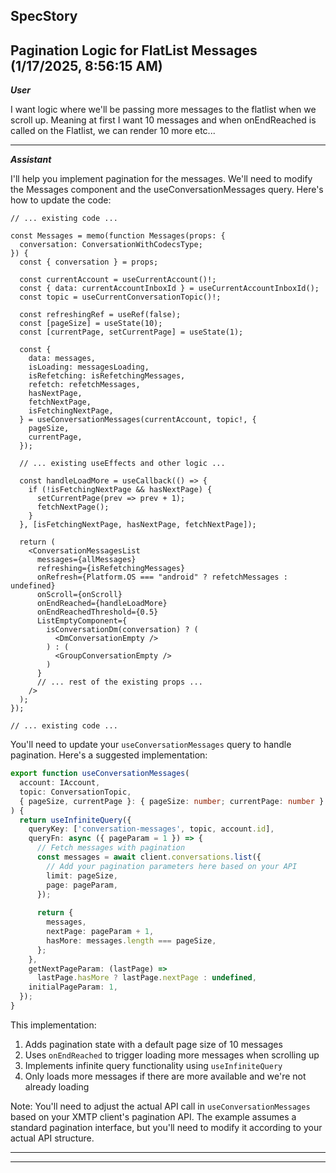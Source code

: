 ## SpecStory

## Pagination Logic for FlatList Messages (1/17/2025, 8:56:15 AM)

_**User**_

I want logic where we'll be passing more messages to the flatlist when we scroll up. Meaning at first I want 10 messages and when onEndReached is called on the Flatlist, we can render 10 more etc...

---

_**Assistant**_

I'll help you implement pagination for the messages. We'll need to modify the Messages component and the useConversationMessages query. Here's how to update the code:

```typescript:features/conversation/conversation.tsx
// ... existing code ...

const Messages = memo(function Messages(props: {
  conversation: ConversationWithCodecsType;
}) {
  const { conversation } = props;

  const currentAccount = useCurrentAccount()!;
  const { data: currentAccountInboxId } = useCurrentAccountInboxId();
  const topic = useCurrentConversationTopic()!;

  const refreshingRef = useRef(false);
  const [pageSize] = useState(10);
  const [currentPage, setCurrentPage] = useState(1);

  const {
    data: messages,
    isLoading: messagesLoading,
    isRefetching: isRefetchingMessages,
    refetch: refetchMessages,
    hasNextPage,
    fetchNextPage,
    isFetchingNextPage,
  } = useConversationMessages(currentAccount, topic!, {
    pageSize,
    currentPage,
  });

  // ... existing useEffects and other logic ...

  const handleLoadMore = useCallback(() => {
    if (!isFetchingNextPage && hasNextPage) {
      setCurrentPage(prev => prev + 1);
      fetchNextPage();
    }
  }, [isFetchingNextPage, hasNextPage, fetchNextPage]);

  return (
    <ConversationMessagesList
      messages={allMessages}
      refreshing={isRefetchingMessages}
      onRefresh={Platform.OS === "android" ? refetchMessages : undefined}
      onScroll={onScroll}
      onEndReached={handleLoadMore}
      onEndReachedThreshold={0.5}
      ListEmptyComponent={
        isConversationDm(conversation) ? (
          <DmConversationEmpty />
        ) : (
          <GroupConversationEmpty />
        )
      }
      // ... rest of the existing props ...
    />
  );
});

// ... existing code ...
```

You'll need to update your `useConversationMessages` query to handle pagination. Here's a suggested implementation:

```typescript:queries/use-conversation-messages-query.ts
export function useConversationMessages(
  account: IAccount,
  topic: ConversationTopic,
  { pageSize, currentPage }: { pageSize: number; currentPage: number }
) {
  return useInfiniteQuery({
    queryKey: ['conversation-messages', topic, account.id],
    queryFn: async ({ pageParam = 1 }) => {
      // Fetch messages with pagination
      const messages = await client.conversations.list({
        // Add your pagination parameters here based on your API
        limit: pageSize,
        page: pageParam,
      });
      
      return {
        messages,
        nextPage: pageParam + 1,
        hasMore: messages.length === pageSize,
      };
    },
    getNextPageParam: (lastPage) => 
      lastPage.hasMore ? lastPage.nextPage : undefined,
    initialPageParam: 1,
  });
}
```

This implementation:
1. Adds pagination state with a default page size of 10 messages
2. Uses `onEndReached` to trigger loading more messages when scrolling up
3. Implements infinite query functionality using `useInfiniteQuery`
4. Only loads more messages if there are more available and we're not already loading

Note: You'll need to adjust the actual API call in `useConversationMessages` based on your XMTP client's pagination API. The example assumes a standard pagination interface, but you'll need to modify it according to your actual API structure.

---



---

